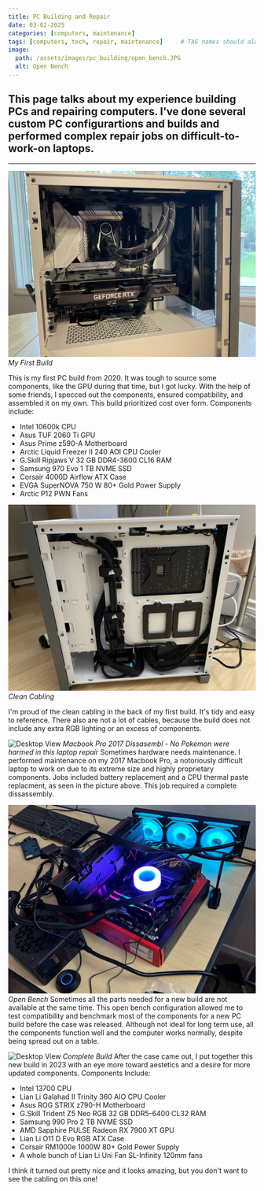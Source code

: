 ```yaml
---
title: PC Building and Repair
date: 03-02-2025
categories: [computers, maintenance]
tags: [computers, tech, repair, maintenance]     # TAG names should always be lowercase
image:
  path: /assets/images/pc_building/open_bench.JPG
  alt: Open Bench
---
```


## This page talks about my experience building PCs and repairing computers. I've done several custom PC configurartions and builds and performed complex repair jobs on difficult-to-work-on laptops. 

---

![Desktop View](/assets/images/pc_building/first_build.jpg)
_My First Build_

This is my first PC build from 2020. It was tough to source some components, like the GPU during that time, but I got lucky. With the help of some friends, I specced out the components, ensured compatibility, and assembled it on my own. This build prioritized cost over form.
Components include:
- Intel 10600k CPU
- Asus TUF 2060 Ti GPU
- Asus Prime z590-A Motherboard
- Arctic Liquid Freezer II 240 AOI CPU Cooler
- G.Skill Ripjaws V 32 GB DDR4-3600 CL16 RAM
- Samsung 970 Evo 1 TB NVME SSD
- Corsair 4000D Airflow ATX Case
- EVGA SuperNOVA 750 W 80+ Gold Power Supply
- Arctic P12 PWN Fans

![Desktop View](/assets/images/pc_building/cabling.jpg)
_Clean Cabling_

I'm proud of the clean cabling in the back of my first build. It's tidy and easy to reference. There also are not a lot of cables, because the build does not include any extra RGB lighting or an excess of components. 


![Desktop View](/assets/images/pc_building/laptop_repair.JPG)
_Macbook Pro 2017 Dissasembl - No Pokemon were harmed in this laptop repair_
Sometimes hardware needs maintenance. I performed maintenance on my 2017 Macbook Pro, a notoriously difficult laptop to work on due to its extreme size and highly proprietary components. Jobs included battery replacement and a CPU thermal paste replacment, as seen in the picture above. This job required a complete dissassembly. 


![Desktop View](/assets/images/pc_building/open_bench.JPG)
_Open Bench_
Sometimes all the parts needed for a new build are not available at the same time. This open bench configuration allowed me to test compatibility and benchmark most of the components for a new PC build before the case was released. Although not ideal for long term use, all the components function well and the computer works normally, despite being spread out on a table. 

![Desktop View](/assets/images/pc_building/completed_build.JPG)
_Complete Build_
After the case came out, I put together this new build in 2023 with an eye more toward aestetics and a desire for more updated components. 
Components Include:
- Intel 13700 CPU
- Lian Li Galahad II Trinity 360 AIO CPU Cooler
- Asus ROG STRIX z790-H Motherboard
- G.Skill Trident Z5 Neo RGB 32 GB DDR5-6400 CL32 RAM
- Samsung 990 Pro 2 TB NVME SSD
- AMD Sapphire PULSE Radeon RX 7900 XT GPU
- Lian Li O11 D Evo RGB ATX Case
- Corsair RM1000e 1000W 80+ Gold Power Supply
- A whole bunch of Lian Li Uni Fan SL-Infinity 120mm fans

I think it turned out pretty nice and it looks amazing, but you don't want to see the cabling on this one!
